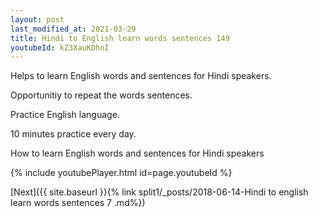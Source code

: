 ```yaml
---
layout: post
last_modified_at: 2021-03-29
title: Hindi to English learn words sentences 149 
youtubeId: kZ3XauKDhnI
---
```

 
 
Helps to learn English words and sentences for Hindi speakers.

Opportunitiy to repeat the words sentences. 

Practice English language. 
 
10 minutes practice every day. 
 
How to learn English words and sentences for Hindi speakers 
 
{% include youtubePlayer.html id=page.youtubeId %}
 
 
[Next]({{ site.baseurl }}{% link  split1/_posts/2018-06-14-Hindi to english learn words sentences 7 .md%})
 
